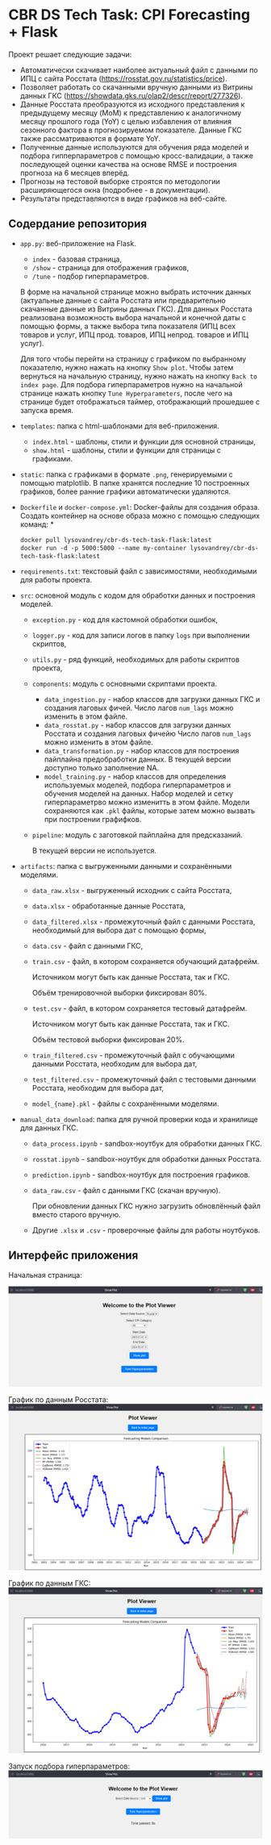 # CBR DS Tech Task: CPI Forecasting + Flask

Проект решает следующие задачи:
* Автоматически скачивает наиболее актуальный файл с данными по ИПЦ с сайта Росстата (https://rosstat.gov.ru/statistics/price).
* Позволяет работать со скачанными вручную данными из Витрины данных ГКС (https://showdata.gks.ru/olap2/descr/report/277326).
* Данные Росстата преобразуются из исходного представления к предыдущему месяцу (MoM) к представлению к аналогичному месяцу прошлого года (YoY) с целью избавления от влияния сезонного фактора в прогнозируемом показателе. Данные ГКС также рассматриваются в формате YoY.
* Полученные данные используются для обучения ряда моделей и подбора гипперпараметров с помощью кросс-валидации, а также последующей оценки качества на основе RMSE и построения прогноза на 6 месяцев вперёд.
* Прогнозы на тестовой выборке строятся по методологии расширяющегося окна (подробнее - в документации).
* Результаты представляются в виде графиков на веб-сайте.

## Содердание репозитория
* `app.py`: веб-приложение на Flask.
  * `index` - базовая страница,
  * `/show` - страница для отображения графиков,
  * `/tune` - подбор гиперпараметров.
  
  В форме на начальной странице можно выбрать источник данных (актуальные данные с сайта Росстата или предварительно скачанные данные из Витрины данных ГКС). Для данных Росстата реализована возможность выбора начальной и конечной даты с помощью формы, а также выбора типа показателя (ИПЦ всех товаров и услуг, ИПЦ прод. товаров, ИПЦ непрод. товаров и ИПЦ услуг).
  
  Для того чтобы перейти на страницу с графиком по выбранному показателю, нужно нажать на кнопку `Show plot`. Чтобы затем вернуться на начальную страницу, нужно нажать на кнопку `Back to index page`. Для подбора гиперпараметров нужно на начальной странице нажать кнопку `Tune Hyperparameters`, после чего на странице будет отображаться таймер, отображающий прошедшее с запуска время.

* `templates`: папка с html-шаблонами для веб-приложения.
  * `index.html` - шаблоны, стили и функции для основной страницы,
  * `show.html` - шаблоны, стили и функции для страницы с графиками.

* `static`: папка с графиками в формате `.png`, генерируемыми с помощью matplotlib.
 В папке хранятся последние 10 построенных графиков, более ранние графики автоматически удаляются.
  
* `Dockerfile` и `docker-compose.yml`: Docker-файлы для создания образа.
  Создать контейнер на основе образа можно с помощью следующих команд:
    * 
    ```
    docker pull lysovandrey/cbr-ds-tech-task-flask:latest
    docker run -d -p 5000:5000 --name my-container lysovandrey/cbr-ds-tech-task-flask:latest
    ```

* `requirements.txt`: текстовый файл с зависимостями, необходимыми для работы проекта.

* `src`: основной модуль с кодом для обработки данных и построения моделей.
    * `exception.py` - код для кастомной обработки ошибок,
    * `logger.py` - код для записи логов в папку `logs` при выполнении скриптов,
    * `utils.py` - ряд функций, необходимых для работы скриптов проекта,
    * `components`: модуль с основными скриптами проекта.
      * `data_ingestion.py` - набор классов для загрузки данных ГКС и создания лаговых фичей.
        Число лагов `num_lags` можно изменить в этом файле.
      * `data_rosstat.py` - набор классов для загрузки данных Росстата и создания лаговых фичейю
        Число лагов `num_lags` можно изменить в этом файле.
      * `data_transformation.py` - набор классов для построения пайплайна предобработки данных.
        В текущей версии доступно только заполнение NA.
      * `model_training.py` - набор классов для определения используемых моделей, подбора гиперпараметров и обучения моделей на данных.
        Набор моделей и сетку гиперпараметрво можно изменитть в этом файле.
        Модели сохраняются как `.pkl` файлы, которые затем можно вызвать при построении графифков.
    * `pipeline`: модуль с заготовкой пайплайна для предсказаний.

      В текущей версии не используется.
* `artifacts`: папка с выгруженными данными и сохранёнными моделями.
    * `data_raw.xlsx` - выгруженный исходник с сайта Росстата,
    * `data.xlsx` - обработанные данные Росстата,
    * `data_filtered.xlsx` - промежуточный файл с данными Росстата, необходимый для выбора дат с помощью формы,
    * `data.csv` - файл с данными ГКС,
    * `train.csv` - файл, в котором сохраняется обучающий датафрейм.
      
      Источником могут быть как данные Росстата, так и ГКС.
      
      Объём тренировочной выборки фиксирован 80%.
    * `test.csv` - файл, в котором сохраняется тестовый датафрейм.
      
      Источником могут быть как данные Росстата, так и ГКС.
      
      Объём тестовой выборки фиксирован 20%.
    * `train_filtered.csv` - промежуточный файл с обучающими данными Росстата, необходим для выбора дат,
    * `test_filtered.csv` - промежуточный файл с тестовыми данными Росстата, необходим для выбора дат,
    * `model_{name}.pkl` - файлы с сохранёнными моделями.
* `manual_data_download`: папка для ручной проверки кода и хранилище для данных ГКС.
    * `data_process.ipynb` - sandbox-ноутбук для обработки данных ГКС.
    * `rosstat.ipynb` - sandbox-ноутбук для обработки данных Росстата.
    * `prediction.ipynb` - sandbox-ноутбук для построения графиков.
    * `data_raw.csv` - файл с данными ГКС (скачан вручную).

      При обновлении данных ГКС нужно загрузить обновлённый файл вместо старого вручную.
    * Другие `.xlsx` и `.csv` - проверочные файлы для работы ноутбуков.
## Интерфейс приложения
Начальная страница:

![Начальная страница](/images_readme/index.png)

График по данным Росстата:
![График по данным Росстата](/images_readme/show_plot_rosstat.png)

График по данным ГКС:
![График по данным ГКС](/images_readme/show_plot_gks.png)

Запуск подбора гиперпараметров:
![Запуск подбора гиперпараметров](/images_readme/tuning.png)
